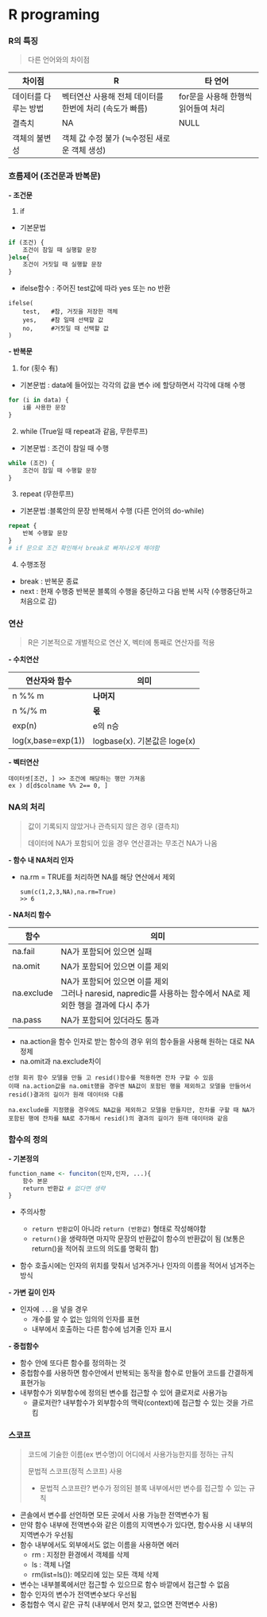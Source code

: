 # R programing



### R의 특징

> 다른 언어와의 차이점

| 차이점               | R                                                       | 타 언어                             |
| -------------------- | ------------------------------------------------------- | ----------------------------------- |
| 데이터를 다루는 방법 | 벡터연산 사용해 전체 데이터를 한번에 처리 (속도가 빠름) | for문을 사용해 한행씩 읽어들여 처리 |
| 결측치               | NA                                                      | NULL                                |
| 객체의 불변성        | 객체 값 수정 불가 (≒수정된 새로운 객체 생성)            |                                     |



### 흐름제어 (조건문과 반복문)

**- 조건문** 

1. if

- 기본문법

```R
if (조건) {
	조건이 참일 때 실행할 문장
}else{
	조건이 거짓일 때 실행할 문장
}
```

- ifelse함수 : 주어진 test값에 따라 yes 또는 no 반환

``` 
ifelse(
	test,	#참, 거짓을 저장한 객체
	yes,	#참 일때 선택할 값
	no,		#거짓일 때 선택할 값
)
```



**- 반복문**

1. for (횟수 有)

- 기본문법 : data에 들어있는 각각의 값을 변수 i에 할당하면서 각각에 대해 수행

```R
for (i in data) {
	i를 사용한 문장
}
```

2. while (True일 때 repeat과 같음, 무한루프)

- 기본문법 : 조건이 참일 때 수행

```R
while (조건) {
	조건이 참일 때 수행할 문장
}
```

3. repeat (무한루프)

- 기본문법 :블록안의 문장 반복해서 수행 (다른 언어의 do-while)

```R
repeat {
	반복 수행할 문장
}
# if 문으로 조건 확인해서 break로 빠져나오게 해야함
```

4. 수행조정

- break : 반복문 종료
- next : 현재 수행중 반복문 블록의 수행을 중단하고 다음 반복 시작 (수행중단하고 처음으로 감)



### 연산

> R은 기본적으로 개별적으로 연산 X, 벡터에 통째로 연산자를 적용

**- 수치연산**

| 연산자와 함수      | 의미                         |
| ------------------ | ---------------------------- |
| n %% m             | **나머지**                   |
| n %/% m            | **몫**                       |
| exp(n)             | e의 n승                      |
| log(x,base=exp(1)) | logbase(x). 기본값은 loge(x) |

**- 벡터연산**

```
데이터셋[조건, ] >> 조건에 해당하는 행만 가져옴
ex ) d[d$colname %% 2== 0, ]
```



### NA의 처리

> 값이 기록되지 않았거나 관측되지 않은 경우 (결측치)
>
> 데이터에 NA가 포함되어 있을 경우 연산결과는 무조건 NA가 나옴

**- 함수 내 NA처리 인자**

- na.rm = TRUE를 처리하면 NA를 해당 연산에서 제외

  ```
  sum(c(1,2,3,NA),na.rm=True)
  >> 6
  ```

  

**- NA처리 함수**

| 함수       | 의미                                                         |
| ---------- | ------------------------------------------------------------ |
| na.fail    | NA가 포함되어 있으면 실패                                    |
| na.omit    | NA가 포함되어 있으면 이를 제외                               |
| na.exclude | NA가 포함되어 있으면 이를 제외<br />그러나 naresid, napredic를 사용하는 함수에서 NA로 제외한 행을 결과에 다시 추가 |
| na.pass    | NA가 포함되어 있더라도 통과                                  |

- na.action을 함수 인자로 받는 함수의 경우 위의 함수들을 사용해 원하는 대로 NA정제
- na.omit과 na.exclude차이

```
선형 회귀 함수 모델을 만들 고 resid()함수를 적용하면 잔차 구할 수 있음
이때 na.action값을 na.omit했을 경우엔 NA값이 포함된 행을 제외하고 모델을 만들어서 resid()결과의 길이가 원래 데이터와 다름

na.exclude를 지정했을 경우에도 NA값을 제외하고 모델을 만들지만, 잔차를 구할 때 NA가 포함된 행에 잔차를 NA로 추가해서 resid()의 결과의 길이가 원래 데이터와 같음
```



### 함수의 정의

**- 기본정의**

```R
function_name <- funciton(인자,인자, ...){
	함수 본문
	return 반환값 # 없다면 생략
}
```

- 주의사항
  - `return 반환값`이 아니라 `return (반환값)` 형태로 작성해야함
  - `return()`을 생략하면 마지막 문장의 반환값이 함수의 반환값이 됨 (보통은 return()을 적어줘 코드의 의도를 명확히 함)

- 함수 호출시에는 인자의 위치를 맞춰서 넘겨주거나 인자의 이름을 적어서 넘겨주는 방식

**- 가변 길이 인자**

- 인자에 `...`을 넣을 경우
  - 개수를 알 수 없는 임의의 인자를 표현
  - 내부에서 호출하는 다른 함수에 넘겨줄 인자 표시

**- 중첩함수**

- 함수 안에 또다른 함수를 정의하는 것
- 중첩함수를 사용하면 함수안에서 반복되는 동작을 함수로 만들어 코드를 간결하게 표현가능
- 내부함수가 외부함수에 정의된 변수를 접근할 수 있어 클로저로 사용가능
  - 클로저란? 내부함수가 외부함수의 맥락(context)에 접근할 수 있는 것을 가르킴



### 스코프

> 코드에 기술한 이름(ex 변수명)이 어디에서 사용가능한지를 정하는 규칙
>
> 문법적 스코프(정적 스코프) 사용
>
> * 문법적 스코프란? 변수가 정의된 블록 내부에서만 변수를 접근할 수 있는 규칙



- 콘솔에서 변수를 선언하면 모든 곳에서 사용 가능한 전역변수가 됨
- 만약 함수 내부에 전역변수와 같은 이름의 지역변수가 있다면, 함수사용 시 내부의 지역변수가 우선됨
- 함수 내부에서도 외부에서도 없는 이름을 사용하면 에러
  - rm : 지정한 환경에서 객체를 삭제
  - ls : 객체 나열
  - rm(list=ls()): 메모리에 있는 모든 객체 삭제
- 변수는 내부블록에서만 접근할 수 있으므로 함수 바깥에서 접근할 수 없음
- 함수 인자의 변수가 전역변수보다 우선됨
- 중첩함수 역시 같은 규칙 (내부에서 먼저 찾고, 없으면 전역변수 사용)



